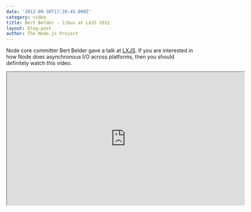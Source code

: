 ```yaml
---
date: '2012-09-30T17:28:45.000Z'
category: video
title: Bert Belder - libuv at LXJS 2012
layout: blog-post
author: The Node.js Project
---
```


Node core committer Bert Belder gave a talk at
[LXJS](http://2012.lxjs.org/). If you are interested in how Node does
asynchronous I/O across platforms, then you should definitely watch
this video.

<iframe width="640" height="360" src="https://www.youtube.com/embed/nGn60vDSxQ4" allowfullscreen></iframe>
